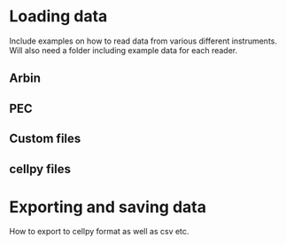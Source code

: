# Loading data

Include examples on how to read data from various different instruments.
Will also need a folder including example data for each reader.

## Arbin

## PEC

## Custom files

## cellpy files

# Exporting and saving data

How to export to cellpy format as well as csv etc.
